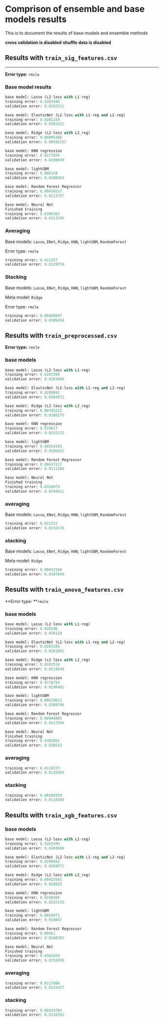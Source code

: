 # Comprison of ensemble and base models results
This is to document the results of base models and ensemble methods

**cross validation is disabled**
**shuffle data is disabled**

## Results with `train_sig_features.csv`
---
**Error type**: `rmsle`
### Base model results

```python
base model: Lasso (L2-loss with L1-reg)
training error: 0.0201946
validation error: 0.0203211

base model: ElasticNet (L2-loss with L1-reg and L2-reg)
training error: 0.0201219
validation error: 0.0203422

base model: Ridge (L2-loss with L2_reg)
training error: 0.00895386
validation error: 0.00936157

base model: KNN regression
training error: 0.0177876
validation error: 0.0200699

base model: lightGBM
training error: 0.006158
validation error: 0.0106854

base model: Random Forest Regressor
training error: 0.00426537
validation error: 0.0113757

base model: Neural Net 
Finished training
training error: 0.0306303
validation error: 0.0313356
```

### Averaging
Base models: `Lasso`, `ENet`, `Ridge`, `KNN`, `lightGBM`, `RandomForest`

Error type: `rmsle`

```python
training error: 0.011357
validation error: 0.0129759
```

### Stacking
Base models: `Lasso`, `ENet`, `Ridge`, `KNN`, `lightGBM`, `RandomForest`

Meta model: `Ridge`

Error type: `rmsle`

```python
training error: 0.00408947
validation error: 0.0106458
```

## Results with `train_preprocessed.csv`
**Error type:** `rmsle`

### base models
```python
base model: Lasso (L2-loss with L1-reg)
training error: 0.0201599
validation error: 0.0203606

base model: ElasticNet (L2-loss with L1-reg and L2-reg)
training error: 0.0200842
validation error: 0.0204571

base model: Ridge (L2-loss with L2_reg)
training error: 0.00745222
validation error: 0.0106175

base model: KNN regression
training error: 0.019817
validation error: 0.0222131

base model: lightGBM
training error: 0.00554193
validation error: 0.0100432

base model: Random Forest Regressor
training error: 0.00437127
validation error: 0.0111306

base model: Neural Net
Finished training
training error: 0.0310979
validation error: 0.0294411
```
### averaging
Base models: `Lasso`, `ENet`, `Ridge`, `KNN`, `lightGBM`, `RandomForest`

```python
training error: 0.011352
validation error: 0.0132176
```
### stacking
Base models: `Lasso`, `ENet`, `Ridge`, `KNN`, `lightGBM`, `RandomForest`

Meta model: `Ridge`

```python
training error: 0.00412168
validation error: 0.0107669
```

## Results with `train_anova_features.csv`

**Error type: **`rmsle`

### base models

```python
base model: Lasso (L2-loss with L1-reg)
training error: 0.020196
validation error: 0.020128

base model: ElasticNet (L2-loss with L1-reg and L2-reg)
training error: 0.0201205
validation error: 0.0201991

base model: Ridge (L2-loss with L2_reg)
training error: 0.0102534
validation error: 0.0118944

base model: KNN regression
training error: 0.0176754
validation error: 0.0198482

base model: lightGBM
training error: 0.00629813
validation error: 0.0109798

base model: Random Forest Regressor
training error: 0.00448805
validation error: 0.0117554

base model: Neural Net
Finished training
training error: 0.0382662
validation error: 0.038512
```

### averaging

```python
training error: 0.0116373
validation error: 0.0135665
```

### stacking

```python
training error: 0.00388359
validation error: 0.0118588
```

## Results with `train_xgb_features.csv`

### base models

```python
base model: Lasso (L2-loss with L1-reg)
training error: 0.0201599
validation error: 0.0203606

base model: ElasticNet (L2-loss with L1-reg and L2-reg)
training error: 0.0200842
validation error: 0.0204571

base model: Ridge (L2-loss with L2_reg)
training error: 0.00922542
validation error: 0.010935

base model: KNN regression
training error: 0.0198266
validation error: 0.0222135

base model: lightGBM
training error: 0.0058971
validation error: 0.010087

base model: Random Forest Regressor
training error: 0.00461
validation error: 0.0108392

base model: Neural Net
Finished training
training error: 0.0342029
validation error: 0.0334209
```

### averaging

```python
training error: 0.0117008
validation error: 0.0133417
```

### stacking

```python
training error: 0.00424704
validation error: 0.0110392
```